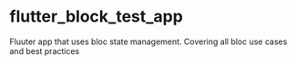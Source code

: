 # flutter_block_test_app
Fluuter app that uses bloc state management. Covering all bloc use cases and best practices
